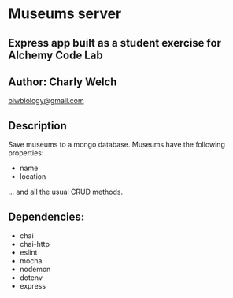 # Museums server
## Express app built as a student exercise for Alchemy Code Lab

## Author: Charly Welch
<blwbiology@gmail.com>

## Description
Save museums to a mongo database. Museums have the following properties:
- name
- location

... and all the usual CRUD methods.


## Dependencies:
- chai
- chai-http
- eslint
- mocha
- nodemon
- dotenv
- express